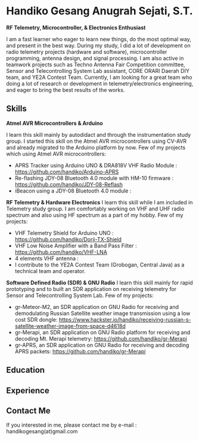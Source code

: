 # Handiko Gesang Anugrah Sejati, S.T.
**RF Telemetry, Microcontroller, & Electronics Enthusiast**

I am a fast learner who eager to learn new things, do the most optimal way, and present in the best way. During my study, I did a lot of development on radio telemetry projects (hardware and software), microcontroller programming, antenna design, and signal processing. I am also active in teamwork projects such as Techno Antenna Fair Competition committee, Sensor and Telecontrolling System Lab assistant, CORE ORARI Daerah DIY team, and YE2A Contest Team. 
Currently, I am looking for a great team who doing a lot of research or development in telemetry/electronics engineering, and eager to bring the best results of the works.

## Skills
**Atmel AVR Microcontrollers & Arduino**

I learn this skill mainly by autodidact and through the instrumentation study group. I started this skill on the Atmel AVR microcontrollers using CV-AVR and already migrated to the Arduino platform by now. Few of my projects which using Atmel AVR microcontrollers:
* APRS Tracker using Arduino UNO & DRA818V VHF Radio Module : https://github.com/handiko/Arduino-APRS
* Re-flashing JDY-08 Bluetooth 4.0 module with HM-10 firmware : https://github.com/handiko/JDY-08-Reflash
* iBeacon using a JDY-08 Bluetooth 4.0 module :

**RF Telemetry & Hardware Electronics**
I learn this skill while I am included in Telemetry study group. I am comfortably working on VHF and UHF radio spectrum and also using HF spectrum as a part of my hobby. Few of my projects:
* VHF Telemetry Shield for Arduino UNO : https://github.com/handiko/Dorji-TX-Shield
* VHF Low Noise Amplifier with a Band Pass Filter : https://github.com/handiko/VHF-LNA
* 4 elements VHF antenna :
* I contribute to the YE2A Contest Team (Grobogan, Central Java) as a technical team and operator.

**Software Defined Radio (SDR) & GNU Radio**
I learn this skill mainly for rapid prototyping and to built an SDR application on receiving telemetry for Sensor and Telecontrolling System Lab. Few of my projects:
* gr-Meteor-M2, an SDR application on GNU Radio for receiving and demodulating Russian Satellite weather image transmission using a low cost SDR dongle: https://www.hackster.io/handiko/receiving-russian-s-satellite-weather-image-from-space-d4618d
* gr-Merapi, an SDR application on GNU Radio platform for receiving and decoding Mt. Merapi telemetry: https://github.com/handiko/gr-Merapi
* gr-APRS, an SDR application on GNU Radio for receiving and decoding APRS packets:  https://github.com/handiko/gr-Merapi

## Education

## Experience

## Contact Me
If you interested in me, please contact me by e-mail : handikogesang(at)gmail.com
